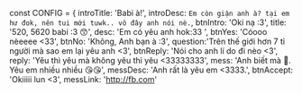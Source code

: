 const CONFIG = {
    introTitle: 'Babi à!',
    introDesc: `Em còn giận anh à?
    tại em hư đok,
    nên tui mới tuwk..
    vô đây anh nói nè.`,
    btnIntro: 'Oki nạ :3',
    title: '520, 5620 babi :3 😙',
    desc: 'Em có yêu anh hok:33 ',
    btnYes: 'Cóooo nèeeee <33',
    btnNo: 'Không, Anh bạn à :3',
    question:'Trên thế giới hơn 7 tỉ người mà sao em lại yêu anh <3',
    btnReply: 'Nói cho anh lí do đi nèo <3',
    reply: 'Yêu thì yêu mà không yêu thì yêu <33333333',
    mess: 'Anh biết mà 🥰. Yêu em nhiều nhiều 😘😘',
    messDesc: 'Anh rất là yêu em <3333.',
    btnAccept: 'Okiiiii lun <3',
    messLink: 'http://fb.com'
